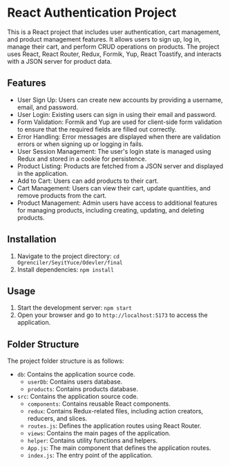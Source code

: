 # React Authentication Project

This is a React project that includes user authentication, cart management, and product management features. It allows users to sign up, log in, manage their cart, and perform CRUD operations on products. The project uses React, React Router, Redux, Formik, Yup, React Toastify, and interacts with a JSON server for product data.

## Features

- User Sign Up: Users can create new accounts by providing a username, email, and password.
- User Login: Existing users can sign in using their email and password.
- Form Validation: Formik and Yup are used for client-side form validation to ensure that the required fields are filled out correctly.
- Error Handling: Error messages are displayed when there are validation errors or when signing up or logging in fails.
- User Session Management: The user's login state is managed using Redux and stored in a cookie for persistence.
- Product Listing: Products are fetched from a JSON server and displayed in the application.
- Add to Cart: Users can add products to their cart.
- Cart Management: Users can view their cart, update quantities, and remove products from the cart.
- Product Management: Admin users have access to additional features for managing products, including creating, updating, and deleting products.

## Installation

1. Navigate to the project directory: `cd Ogrenciler/SeyitYuce/Odevler/final`
2. Install dependencies: `npm install`

## Usage

1. Start the development server: `npm start`
2. Open your browser and go to `http://localhost:5173` to access the application.

## Folder Structure

The project folder structure is as follows:

- `db`: Contains the application source code.
  - `userDb`: Contains users database.
  - `products`: Contains products database.
- `src`: Contains the application source code.
  - `components`: Contains reusable React components.
  - `redux`: Contains Redux-related files, including action creators, reducers, and slices.
  - `routes.js`: Defines the application routes using React Router.
  - `views`: Contains the main pages of the application.
  - `helper`: Contains utility functions and helpers.
  - `App.js`: The main component that defines the application routes.
  - `index.js`: The entry point of the application.
